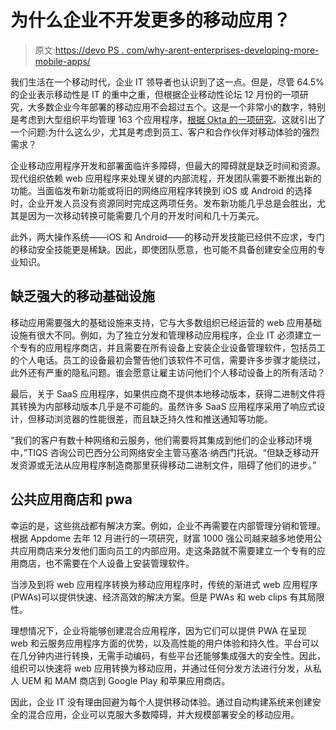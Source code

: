 # 为什么企业不开发更多的移动应用？

> 原文:[https://devo PS . com/why-arent-enterprises-developing-more-mobile-apps/](https://devops.com/why-arent-enterprises-developing-more-mobile-apps/)

我们生活在一个移动时代，企业 IT 领导者也认识到了这一点。但是，尽管 64.5%的企业表示移动性是 IT 的重中之重，但根据企业移动性论坛 12 月份的一项研究，大多数企业今年部署的移动应用不会超过五个。这是一个非常小的数字，特别是考虑到大型组织平均管理 163 个应用程序，[根据 Okta 的一项研究](https://www.okta.com/businesses-at-work/2019/)。这就引出了一个问题:为什么这么少，尤其是考虑到员工、客户和合作伙伴对移动体验的强烈需求？

企业移动应用程序开发和部署面临许多障碍，但最大的障碍就是缺乏时间和资源。现代组织依赖 web 应用程序来处理关键的内部流程，开发团队需要不断推出新的功能。当面临发布新功能或将旧的网络应用程序转换到 iOS 或 Android 的选择时，企业开发人员没有资源同时完成这两项任务。发布新功能几乎总是会胜出，尤其是因为一次移动转换可能需要几个月的开发时间和几十万美元。

此外，两大操作系统——iOS 和 Android——的移动开发技能已经供不应求，专门的移动安全技能更是稀缺。因此，即使团队愿意，也可能不具备创建安全应用的专业知识。

## 缺乏强大的移动基础设施

移动应用需要强大的基础设施来支持，它与大多数组织已经运营的 web 应用基础设施有很大不同。例如，为了独立分发和管理移动应用程序，企业 IT 必须建立一个专有的应用程序商店，并且需要在所有设备上安装企业设备管理软件，包括员工的个人电话。员工的设备最初会警告他们该软件不可信，需要许多步骤才能绕过，此外还有严重的隐私问题。谁会愿意让雇主访问他们个人移动设备上的所有活动？

最后，关于 SaaS 应用程序，如果供应商不提供本地移动版本，获得二进制文件将其转换为内部移动版本几乎是不可能的。虽然许多 SaaS 应用程序采用了响应式设计，但移动浏览器的性能很差，而且缺乏持久性和推送通知等功能。

“我们的客户有数十种网络和云服务，他们需要将其集成到他们的企业移动环境中，”TIQS 咨询公司巴西分公司网络安全主管马塞洛·纳西门托说。“但缺乏移动开发资源或无法从应用程序制造商那里获得移动二进制文件，阻碍了他们的进步。”

## 公共应用商店和 pwa

幸运的是，这些挑战都有解决方案。例如，企业不再需要在内部管理分销和管理。根据 Appdome 去年 12 月进行的一项研究，财富 1000 强公司越来越多地使用公共应用商店来分发他们面向员工的内部应用。走这条路就不需要建立一个专有的应用商店，也不需要在个人设备上安装管理软件。

当涉及到将 web 应用程序转换为移动应用程序时，传统的渐进式 web 应用程序(PWAs)可以提供快速、经济高效的解决方案。但是 PWAs 和 web clips 有其局限性。

理想情况下，企业将能够创建混合应用程序，因为它们可以提供 PWA 在呈现 web 和云服务应用程序方面的优势，以及高性能的用户体验和持久性。平台可以在几分钟内进行转换，无需手动编码，有些平台还能够集成强大的安全性。因此，组织可以快速将 web 应用转换为移动应用，并通过任何分发方法进行分发，从私人 UEM 和 MAM 商店到 Google Play 和苹果应用商店。

因此，企业 IT 没有理由回避为每个人提供移动体验。通过自动构建系统来创建安全的混合应用，企业可以克服大多数障碍，并大规模部署安全的移动应用。